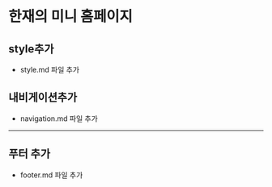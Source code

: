 # 한재의 미니 홈페이지

## style추가
- style.md 파일 추가

## 내비게이션추가
- navigation.md 파일 추가

-----

## 푸터 추가
- footer.md 파일 추가